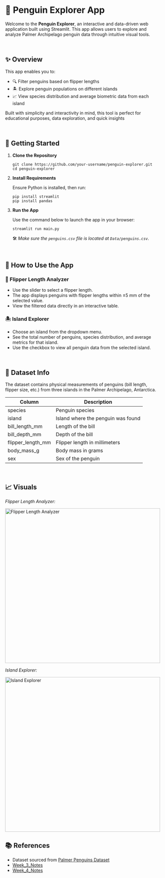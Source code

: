 # 🐧 Penguin Explorer App

Welcome to the **Penguin Explorer**, an interactive and data-driven web application built using Streamlit. This app allows users to explore and analyze Palmer Archipelago penguin data through intuitive visual tools.

<br>

## ✨ Overview

This app enables you to:

- 🔍 Filter penguins based on flipper lengths
- 🏝️ Explore penguin populations on different islands
- 📈 View species distribution and average biometric data from each island

Built with simplicity and interactivity in mind, this tool is perfect for educational purposes, data exploration, and quick insights

<br>

## 🚀 Getting Started

1. **Clone the Repository**
    ```
    git clone https://github.com/your-username/penguin-explorer.git
    cd penguin-explorer
    ```

2. **Install Requirements**

    Ensure Python is installed, then run:
    ```
    pip install streamlit
    pip install pandas
    ```

3. **Run the App**

    Use the command below to launch the app in your browser:
    ```
    streamlit run main.py
    ```
    🛠 *Make sure the `penguins.csv` file is located at `Data/penguins.csv`.*

<br>

## 🧭 How to Use the App

### 🐧 Flipper Length Analyzer

- Use the slider to select a flipper length.
- The app displays penguins with flipper lengths within ±5 mm of the selected value.
- View the filtered data directly in an interactive table.

### 🏝️ Island Explorer

- Choose an island from the dropdown menu.
- See the total number of penguins, species distribution, and average metrics for that island.
- Use the checkbox to view all penguin data from the selected island.


<br>

## 🧠 Dataset Info

The dataset contains physical measurements of penguins (bill length, flipper size, etc.) from three islands in the Palmer Archipelago, Antarctica.

| Column             | Description                        |
|--------------------|------------------------------------|
| species            | Penguin species                    |
| island             | Island where the penguin was found |
| bill_length_mm     | Length of the bill                 |
| bill_depth_mm      | Depth of the bill                  |
| flipper_length_mm  | Flipper length in millimeters      |
| body_mass_g        | Body mass in grams                 |
| sex                | Sex of the penguin                 |

<br>

## 📈 Visuals

*Flipper Length Analyzer:*

<img src="https://github.com/user-attachments/assets/b61d2593-8413-4ecd-8e76-ae151245e346" alt="Flipper Length Analyzer" width="500">

*Island Explorer:*

<img src="https://github.com/user-attachments/assets/d44cc8fa-89bb-4ddf-a645-2f325c915640" alt="Island Explorer" width="500">

<br>

## 📚 References

- Dataset sourced from [Palmer Penguins Dataset](https://github.com/allisonhorst/palmerpenguins)
- [Week_3_Notes](https://github.com/wsteadman/Steadman-Data-Science-Portfolio/blob/main/Notes/Week%203/Week_3_2_streamlit_IN-CLASS.py)
- [Week_4_Notes](https://github.com/wsteadman/Steadman-Data-Science-Portfolio/blob/main/Notes/Week%204/Week_4_2_streamlit_data_IN-CLASS.py)

<br>

